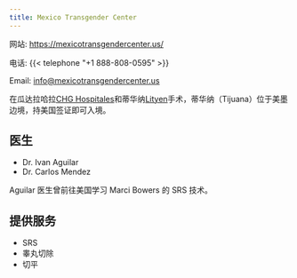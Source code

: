 ```yaml
---
title: Mexico Transgender Center
---
```


网站: <https://mexicotransgendercenter.us/>

电话: {{< telephone "+1 888-808-0595" >}}

Email: <info@mexicotransgendercenter.us>

在瓜达拉哈拉[CHG Hospitales](http://chghospitales.com/Home/)和蒂华纳[Lityen](https://lityen.com.mx/)手术，蒂华纳（Tijuana）位于美墨边境，持美国签证即可入境。

## 医生

- Dr. Ivan Aguilar
- Dr. Carlos Mendez

Aguilar 医生曾前往美国学习 Marci Bowers 的 SRS 技术。

## 提供服务

- SRS
- 睾丸切除
- 切平

